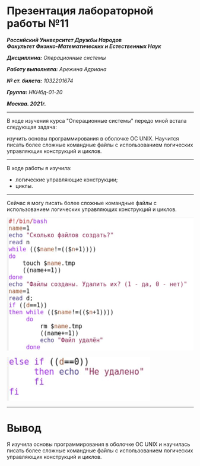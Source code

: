 # Презентация лабораторной работы №11

***Российский Университет Дружбы Народов***  
***Факультет Физико-Математических и Естественных Наук***

***Дисциплина:*** *Операционные системы*

***Работу выполняла:*** *Арежина Адриана*

***№ ст. билета:*** *1032201674*

***Группа:*** *НКНбд-01-20*

***Москва. 2021г.***

---

В ходе изучения курса "Операционные системы" передо мной встала следующая задача:

изучить основы программирования в оболочке ОС UNIX. Научится писать более сложные командные файлы с использованием логических управляющих конструкций и циклов.


---

В ходе работы я изучила:
- логические управляющие конструкции;
- циклы.

---

Сейчас я могу писать более сложные командные файлы с использованием логических управляющих конструкций и циклов.

![файл](https://github.com/Adriana-Arezhina/Lab/blob/main/Lab12/pict/3.JPG)

![продолжение](https://github.com/Adriana-Arezhina/Lab/blob/main/Lab12/pict/3.1.JPG)

---

# Вывод

Я изучила основы программирования в оболочке ОС UNIX и научилась писать более сложные командные файлы с использованием логических управляющих конструкций и циклов.